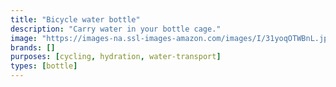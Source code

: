 ```yaml
---
title: "Bicycle water bottle"
description: "Carry water in your bottle cage."
image: "https://images-na.ssl-images-amazon.com/images/I/31yoqOTWBnL.jpg"
brands: []
purposes: [cycling, hydration, water-transport]
types: [bottle]
---
```

